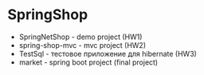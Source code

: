 # SpringShop

- SpringNetShop - demo project (HW1)
- spring-shop-mvc - mvc project (HW2)
- TestSql - тестовое приложение для hibernate (HW3)
- market - spring boot project (final project)
